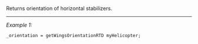 Returns orientation of horizontal stabilizers.


---
*Example 1:*
```sqf
_orientation = getWingsOrientationRTD myHelicopter;
```